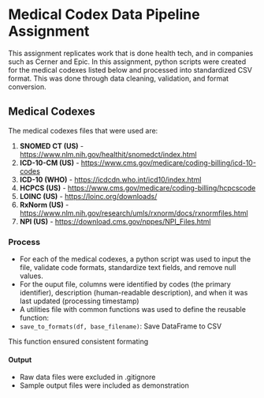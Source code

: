 # Medical Codex Data Pipeline Assignment

This assignment replicates work that is done health tech, and in companies such as Cerner and Epic. In this assignment, python scripts were created for the medical codexes listed below and processed into standardized CSV format. This was done through data cleaning, validation, and format conversion.

## Medical Codexes
The medical codexes files that were used are:
1. **SNOMED CT (US)** - https://www.nlm.nih.gov/healthit/snomedct/index.html
2. **ICD-10-CM (US)** - https://www.cms.gov/medicare/coding-billing/icd-10-codes
3. **ICD-10 (WHO)** - https://icdcdn.who.int/icd10/index.html
4. **HCPCS (US)** - https://www.cms.gov/medicare/coding-billing/hcpcscode
5. **LOINC (US)** -  https://loinc.org/downloads/
6. **RxNorm (US)** - https://www.nlm.nih.gov/research/umls/rxnorm/docs/rxnormfiles.html
7. **NPI (US)** - https://download.cms.gov/nppes/NPI_Files.html

### Process
- For each of the medical codexes, a python script was used to input the file, validate code formats, standardize text fields, and remove null values. 
- For the ouput file, columns were identified by codes (the primary identifier), description (human-readable description), and when it was last updated (processing timestamp)
- A utilities file with common functions was used to define the reusable function:
- `save_to_formats(df, base_filename)`: Save DataFrame to CSV 

This function ensured consistent formating

#### Output
- Raw data files were excluded in .gitignore 
- Sample output files were included as demonstration